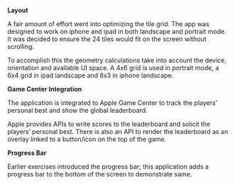 **Layout**

A fair amount of effort went into optimizing the tile grid. The app was designed to work on iphone and ipad in both landscape and portrait mode. It was decided to ensure the 24 tiles would fit on the screen without scrolling.

To accomplish this the geometry calculations take into account the device, orientation and available UI space. A 4x6 grid is used in portrait mode, a 6x4 grid in ipad landscape and 8x3 in iphone landscape.

**Game Center Integration**

The application is integrated to Apple Game Center to track the players’ personal best and show the global leaderboard.

Apple provides APIs to write scores to the leaderboard and solicit the players’ personal best. There is also an API to render the leaderboard as an overlay linked to a button/icon on the top of the game.

**Progress Bar**

Earlier exercises introduced the progress bar; this application adds a progress bar to the bottom of the screen to demonstrate same.
